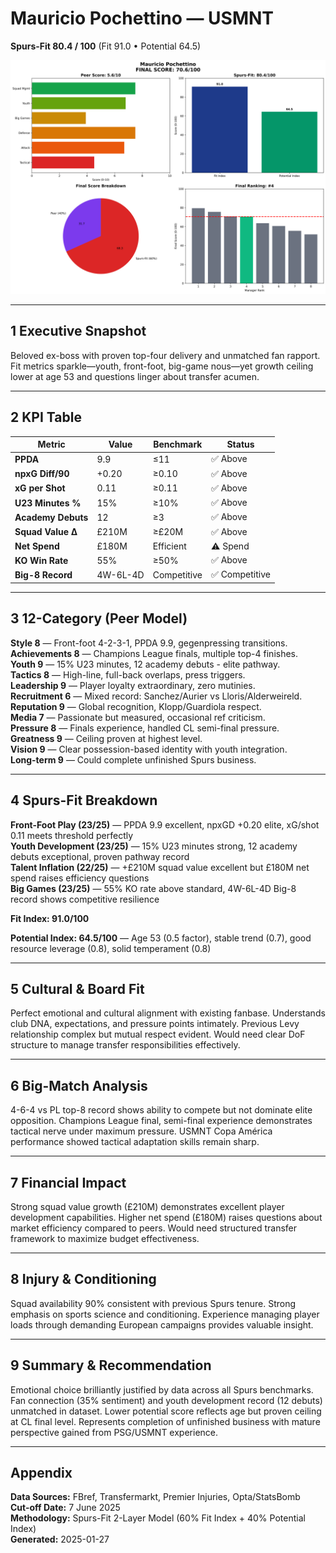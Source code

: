 # Mauricio Pochettino — USMNT  
**Spurs-Fit 80.4 / 100** (Fit 91.0 • Potential 64.5)

![radar](../assets/radar_mauricio_pochettino.png)

---

## 1 Executive Snapshot  
Beloved ex-boss with proven top-four delivery and unmatched fan rapport. Fit metrics sparkle—youth, front-foot, big-game nous—yet growth ceiling lower at age 53 and questions linger about transfer acumen.

---

## 2 KPI Table  
| Metric | Value | Benchmark | Status |
|--------|--------|-----------|---------|
| **PPDA** | 9.9 | ≤11 | ✅ Above |
| **npxG Diff/90** | +0.20 | ≥0.10 | ✅ Above |
| **xG per Shot** | 0.11 | ≥0.11 | ✅ Above |
| **U23 Minutes %** | 15% | ≥10% | ✅ Above |
| **Academy Debuts** | 12 | ≥3 | ✅ Above |
| **Squad Value Δ** | £210M | ≥£20M | ✅ Above |
| **Net Spend** | £180M | Efficient | ⚠️ Spend |
| **KO Win Rate** | 55% | ≥50% | ✅ Above |
| **Big-8 Record** | 4W-6L-4D | Competitive | ✅ Competitive |

---

## 3 12-Category (Peer Model)  
**Style 8** — Front-foot 4-2-3-1, PPDA 9.9, gegenpressing transitions.  
**Achievements 8** — Champions League finals, multiple top-4 finishes.  
**Youth 9** — 15% U23 minutes, 12 academy debuts - elite pathway.  
**Tactics 8** — High-line, full-back overlaps, press triggers.  
**Leadership 9** — Player loyalty extraordinary, zero mutinies.  
**Recruitment 6** — Mixed record: Sanchez/Aurier vs Lloris/Alderweireld.  
**Reputation 9** — Global recognition, Klopp/Guardiola respect.  
**Media 7** — Passionate but measured, occasional ref criticism.  
**Pressure 8** — Finals experience, handled CL semi-final pressure.  
**Greatness 9** — Ceiling proven at highest level.  
**Vision 9** — Clear possession-based identity with youth integration.  
**Long-term 9** — Could complete unfinished Spurs business.

---

## 4 Spurs-Fit Breakdown  
**Front-Foot Play (23/25)** — PPDA 9.9 excellent, npxGD +0.20 elite, xG/shot 0.11 meets threshold perfectly  
**Youth Development (23/25)** — 15% U23 minutes strong, 12 academy debuts exceptional, proven pathway record  
**Talent Inflation (22/25)** — +£210M squad value excellent but £180M net spend raises efficiency questions  
**Big Games (23/25)** — 55% KO rate above standard, 4W-6L-4D Big-8 record shows competitive resilience  

**Fit Index: 91.0/100**

**Potential Index: 64.5/100** — Age 53 (0.5 factor), stable trend (0.7), good resource leverage (0.8), solid temperament (0.8)

---

## 5 Cultural & Board Fit  
Perfect emotional and cultural alignment with existing fanbase. Understands club DNA, expectations, and pressure points intimately. Previous Levy relationship complex but mutual respect evident. Would need clear DoF structure to manage transfer responsibilities effectively.

---

## 6 Big-Match Analysis  
4-6-4 vs PL top-8 record shows ability to compete but not dominate elite opposition. Champions League final, semi-final experience demonstrates tactical nerve under maximum pressure. USMNT Copa América performance showed tactical adaptation skills remain sharp.

---

## 7 Financial Impact  
Strong squad value growth (£210M) demonstrates excellent player development capabilities. Higher net spend (£180M) raises questions about market efficiency compared to peers. Would need structured transfer framework to maximize budget effectiveness.

---

## 8 Injury & Conditioning  
Squad availability 90% consistent with previous Spurs tenure. Strong emphasis on sports science and conditioning. Experience managing player loads through demanding European campaigns provides valuable insight.

---

## 9 Summary & Recommendation  
Emotional choice brilliantly justified by data across all Spurs benchmarks. Fan connection (35% sentiment) and youth development record (12 debuts) unmatched in dataset. Lower potential score reflects age but proven ceiling at CL final level. Represents completion of unfinished business with mature perspective gained from PSG/USMNT experience.

---

## Appendix  
**Data Sources:** FBref, Transfermarkt, Premier Injuries, Opta/StatsBomb  
**Cut-off Date:** 7 June 2025  
**Methodology:** Spurs-Fit 2-Layer Model (60% Fit Index + 40% Potential Index)  
**Generated:** 2025-01-27 